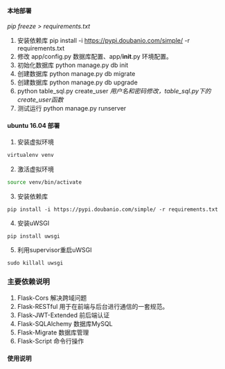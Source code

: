 #### 本地部署
*pip freeze > requirements.txt*
1. 安装依赖库 pip install -i https://pypi.doubanio.com/simple/ -r requirements.txt
2. 修改 app/config.py 数据库配置、app/__init__.py 环境配置。
3. 初始化数据库 python manage.py db init
4. 创建数据库 python manage.py db migrate
5. 创建数据库 python manage.py db upgrade
6. python table_sql.py create_user  *用户名和密码修改，table_sql.py下的create_user函数*
7. 测试运行 python manage.py runserver

#### ubuntu 16.04 部署

1. 安装虚拟环境

```bash
virtualenv venv
```

2. 激活虚拟环境

```bash
source venv/bin/activate 
```

3. 安装依赖库

```
pip install -i https://pypi.doubanio.com/simple/ -r requirements.txt
```

4. 安装uWSGI

```
pip install uwsgi
```

5. 利用supervisor重启uWSGI

```
sudo killall uwsgi
```

### 主要依赖说明

1. Flask-Cors 解决跨域问题
2. Flask-RESTful 用于在前端与后台进行通信的一套规范。
3. Flask-JWT-Extended 前后端认证
4. Flask-SQLAlchemy 数据库MySQL
5. Flask-Migrate 数据库管理
6. Flask-Script 命令行操作

#### 使用说明



